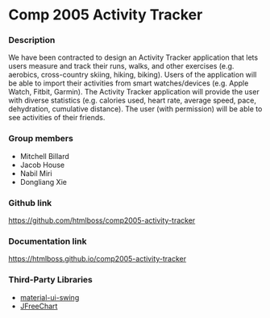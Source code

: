 # Comp 2005 Activity Tracker

### Description 
  We have been contracted to design an Activity Tracker application that lets users measure and track their runs, walks, and other exercises (e.g. aerobics, cross-country skiing, hiking, biking). Users of the application will be able to import their activities from smart watches/devices (e.g. Apple Watch, Fitbit, Garmin). The Activity Tracker application will provide the user with diverse statistics (e.g. calories used, heart rate, average speed, pace, dehydration, cumulative distance). The user (with permission) will be able to see activities of their friends. 

### Group members
* Mitchell Billard
* Jacob House
* Nabil Miri
* Dongliang Xie

### Github link
https://github.com/htmlboss/comp2005-activity-tracker

### Documentation link
https://htmlboss.github.io/comp2005-activity-tracker

### Third-Party Libraries
* [material-ui-swing](https://github.com/atarw/material-ui-swing)
* [JFreeChart](http://www.jfree.org/jfreechart/)
